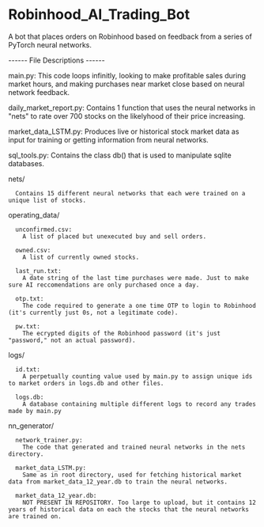 # Robinhood_AI_Trading_Bot
A bot that places orders on Robinhood based on feedback from a series of PyTorch neural networks.


------ File Descriptions ------

  main.py: 
    This code loops infinitly, looking to make profitable sales during market hours, and making purchases near market close based on neural network feedback.
  
  daily_market_report.py: 
    Contains 1 function that uses the neural networks in "nets" to rate over 700 stocks on the likelyhood of their price increasing.
  
  market_data_LSTM.py: 
    Produces live or historical stock market data as input for training or getting information from neural networks.

  sql_tools.py: 
    Contains the class db() that is used to manipulate sqlite databases.

  
  nets/ 
  
      Contains 15 different neural networks that each were trained on a unique list of stocks.


  operating_data/ 
  
      unconfirmed.csv: 
        A list of placed but unexecuted buy and sell orders.
      
      owned.csv: 
        A list of currently owned stocks.
      
      last_run.txt: 
        A date string of the last time purchases were made. Just to make sure AI reccomendations are only purchased once a day.
        
      otp.txt: 
        The code required to generate a one time OTP to login to Robinhood (it's currently just 0s, not a legitimate code).
        
      pw.txt: 
        The ecrypted digits of the Robinhood password (it's just "password," not an actual password).

  
  logs/ 
  
      id.txt: 
        A perpetually counting value used by main.py to assign unique ids to market orders in logs.db and other files.
  
      logs.db: 
        A database containing multiple different logs to record any trades made by main.py


  nn_generator/

      network_trainer.py: 
        The code that generated and trained neural networks in the nets directory.

      market_data_LSTM.py:
        Same as in root directory, used for fetching historical market data from market_data_12_year.db to train the neural networks.

      market_data_12_year.db:
        NOT PRESENT IN REPOSITORY. Too large to upload, but it contains 12 years of historical data on each the stocks that the neural networks are trained on.
